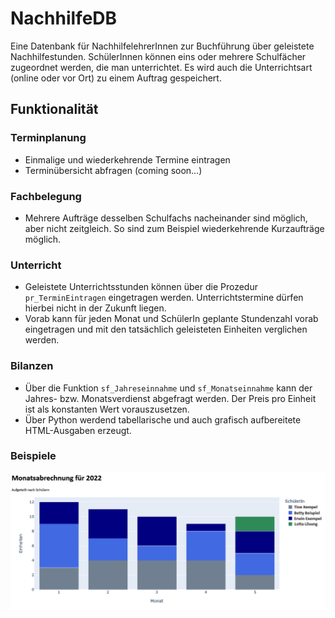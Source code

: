 # NachhilfeDB

Eine Datenbank für NachhilfelehrerInnen zur Buchführung über geleistete Nachhilfestunden.
SchülerInnen können eins oder mehrere Schulfächer zugeordnet werden, die man unterrichtet.
Es wird auch die Unterrichtsart (online oder vor Ort) zu einem Auftrag gespeichert.

## Funktionalität

### Terminplanung
* Einmalige und wiederkehrende Termine eintragen
* Terminübersicht abfragen (coming soon&hellip;)

### Fachbelegung
* Mehrere Aufträge desselben Schulfachs nacheinander sind möglich, aber nicht zeitgleich.
  So sind zum Beispiel wiederkehrende Kurzaufträge möglich.

### Unterricht
* Geleistete Unterrichtsstunden können über die Prozedur `pr_TerminEintragen` eingetragen werden.
  Unterrichtstermine dürfen hierbei nicht in der Zukunft liegen.
* Vorab kann für jeden Monat und SchülerIn geplante Stundenzahl vorab eingetragen und mit den tatsächlich geleisteten Einheiten verglichen werden.

### Bilanzen
* Über die Funktion `sf_Jahreseinnahme` und `sf_Monatseinnahme` kann der Jahres- bzw. Monatsverdienst abgefragt werden.
  Der Preis pro Einheit ist als konstanten Wert vorauszusetzen.
* Über Python werdend tabellarische und auch grafisch aufbereitete HTML-Ausgaben erzeugt.

### Beispiele
![uu](doc/images/Monatsabrechnung.png)
